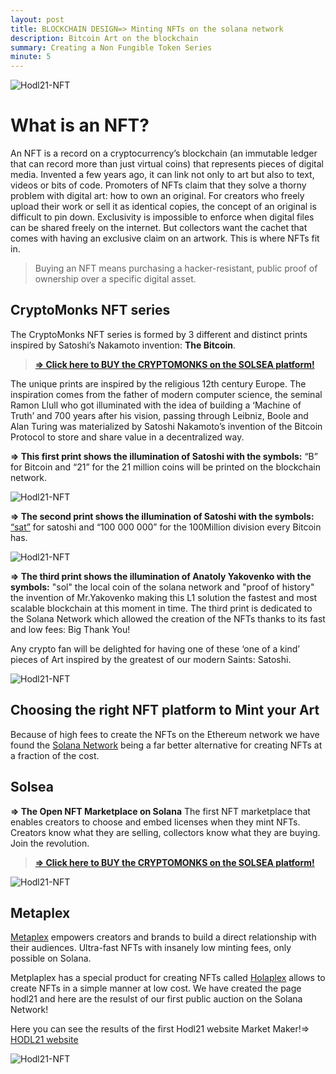 ```yaml
---
layout: post
title: BLOCKCHAIN DESIGN=> Minting NFTs on the solana network
description: Bitcoin Art on the blockchain
summary: Creating a Non Fungible Token Series
minute: 5
---
```


![Hodl21-NFT](/assets/images/art/HODL/main.jpg)

# What is an NFT?
An NFT is a record on a cryptocurrency’s blockchain (an immutable ledger that can record more than just virtual coins) that represents pieces of digital media. Invented a few years ago, it can link not only to art but also to text, videos or bits of code. Promoters of NFTs claim that they solve a thorny problem with digital art: how to own an original. For creators who freely upload their work or sell it as identical copies, the concept of an original is difficult to pin down. Exclusivity is impossible to enforce when digital files can be shared freely on the internet. But collectors want the cachet that comes with having an exclusive claim on an artwork. This is where NFTs fit in.

> Buying an NFT means purchasing a hacker-resistant, public proof of ownership over a specific digital asset.

## CryptoMonks NFT series
The CryptoMonks NFT series is formed by 3 different and distinct prints inspired by Satoshi’s Nakamoto invention: 
__The Bitcoin__.

> __[=> Click here to BUY the CRYPTOMONKS on the SOLSEA platform!](https://solsea.io/collection/61685012c3a49cc95e5b0e1a)__

The unique prints are inspired by the religious 12th century Europe. The inspiration comes from the father of modern computer science, the seminal Ramon Llull who got illuminated with the idea of building a ‘Machine of Truth’ and 700 years after his vision, passing through Leibniz, Boole and Alan Turing was materialized by Satoshi Nakamoto’s invention of the Bitcoin Protocol to store and share value in a decentralized way.

__=> This first print shows the illumination of Satoshi with the symbols:__
“B” for Bitcoin and “21” for the 21 million coins will be printed on the blockchain network.

![Hodl21-NFT](/assets/images/art/HODL/btc2.jpg)

__=> The second print shows the illumination of Satoshi with the symbols:__
[“sat”](https://satsymbol.com/) for satoshi and “100 000 000” for the 100Million division every Bitcoin has.

![Hodl21-NFT](/assets/images/art/HODL/sat2.jpg)

__=> The third print shows the illumination of Anatoly Yakovenko with the symbols:__
"sol" the local coin of the solana network and "proof of history" the invention of Mr.Yakovenko making this L1 solution the fastest and most scalable blockchain at this moment in time. The third print is dedicated to the Solana Network which allowed the creation of the NFTs thanks to its fast and low fees: Big Thank You!

Any crypto fan will be delighted for having one of these ‘one of a kind’ pieces of Art inspired by the greatest of our modern Saints: Satoshi.

![Hodl21-NFT](/assets/images/art/HODL/sol2.jpg)


## Choosing the right NFT platform to Mint your Art
Because of high fees to create the NFTs on the Ethereum network we have found the [Solana Network](https://solana.com/) being a far better alternative for creating NFTs at a fraction of the cost.

## Solsea
__=> The Open NFT Marketplace on Solana__
The first NFT marketplace that enables creators to choose and embed licenses when they mint NFTs. Creators know what they are selling, collectors know what they are buying.
Join the revolution.

> __[=> Click here to BUY the CRYPTOMONKS on the SOLSEA platform!](https://solsea.io/collection/61685012c3a49cc95e5b0e1a)__

![Hodl21-NFT](/assets/images/art/HODL/solsea.jpeg)

## Metaplex

[Metaplex](https://www.metaplex.com/) empowers creators and brands to build a direct relationship with their audiences. Ultra-fast NFTs with insanely low minting fees, only possible on Solana.

Metplaplex has a special product for creating NFTs called [Holaplex](https://builder.holaplex.com/) allows to create NFTs in a simple manner at low cost. We have created the page hodl21 and here are the resulst of our first public auction on the Solana Network!

Here you can see the results of the first Hodl21 website Market Maker!=> [HODL21 website](https://hodl21.holaplex.com/#/artworks)

![Hodl21-NFT](/assets/images/art/HODL/holaplex.jpg)

